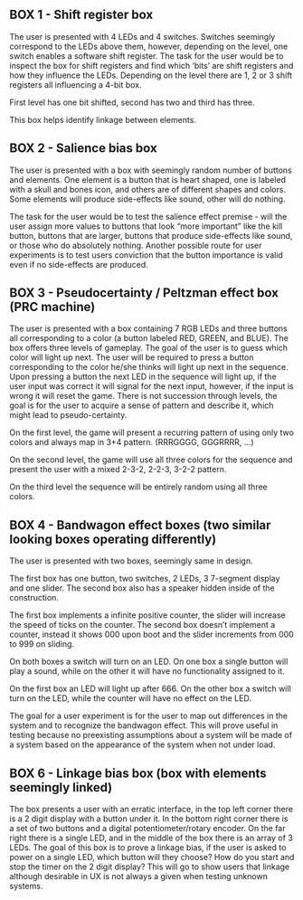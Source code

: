 ## BOX 1 - Shift register box

The user is presented with 4 LEDs and 4 switches. Switches seemingly correspond to the LEDs above them, however, depending on the level, one switch enables a software shift register. The task for the user would be to inspect the box for shift registers and find which ‘bits’ are shift registers and how they influence the LEDs. Depending on the level there are 1, 2 or 3 shift registers all influencing a 4-bit box.

First level has one bit shifted, second has two and third has three.

This box helps identify linkage between elements.

## BOX 2 - Salience bias box

The user is presented with a box with seemingly random number of buttons and elements. One element is a button that is heart shaped, one is labeled with a skull and bones icon, and others are of different shapes and colors. Some elements will produce side-effects like sound, other will do nothing.

The task for the user would be to test the salience effect premise - will the user assign more values to buttons that look “more important” like the kill button, buttons that are larger, buttons that produce side-effects like sound, or those who do absolutely nothing. Another possible route for user experiments is to test users conviction that the button importance is valid even if no side-effects are produced.



## BOX 3 - Pseudocertainty / Peltzman effect box (PRC machine)

The user is presented with a box containing 7 RGB LEDs and three buttons all corresponding to a color (a button labeled RED, GREEN, and BLUE). The box offers three levels of gameplay. The goal of the user is to guess which color will light up next. The user will be required to press a button corresponding to the color he/she thinks will light up next in the sequence. Upon pressing a button the next LED in the sequence will light up, if the user input was correct it will signal for the next input, however, if the input is wrong it will reset the game. There is not succession through levels, the goal is for the user to acquire a sense of pattern and describe it, which might lead to pseudo-certainty.

On the first level, the game will present a recurring pattern of using only two colors and always map in 3+4 pattern. (RRRGGGG, GGGRRRR, …)

On the second level, the game will use all three colors for the sequence and present the user with a mixed 2-3-2, 2-2-3, 3-2-2 pattern.

On the third level the sequence will be entirely random using all three colors.

## BOX 4 - Bandwagon effect boxes (two similar looking boxes operating differently)

The user is presented with two boxes, seemingly same in design.

The first box has one button, two switches, 2 LEDs, 3 7-segment display and one slider. The second box also has a speaker hidden inside of the construction. 

The first box implements a infinite positive counter, the slider will increase the speed of ticks on the counter. The second box doesn’t implement a counter, instead it shows 000 upon boot and the slider increments from 000 to 999 on sliding. 

On both boxes a switch will turn on an LED. On one box a single button will play a sound, while on the other it will have no functionality assigned to it.

On the first box an LED will light up after 666. On the other box a switch will turn on the LED, while the counter will have no effect on the LED.

The goal for a user experiment is for the user to map out differences in the system and to recognize the bandwagon effect. This will prove useful in testing because no preexisting assumptions about a system will be made of a system based on the appearance of the system when not under load.

## BOX 6 - Linkage bias box (box with elements seemingly linked)

The box presents a user with an erratic interface, in the top left corner there is a 2 digit display with a button under it. In the bottom right corner there is a set of two buttons and a digital potentiometer/rotary encoder. On the far right there is a single LED, and in the middle of the box there is an array of 3 LEDs. The goal of this box is to prove a linkage bias, if the user is asked to power on a single LED, which button will they choose? How do you start and stop the timer on the 2 digit display? This will go to show users that linkage although desirable in UX is not always a given when testing unknown systems.

